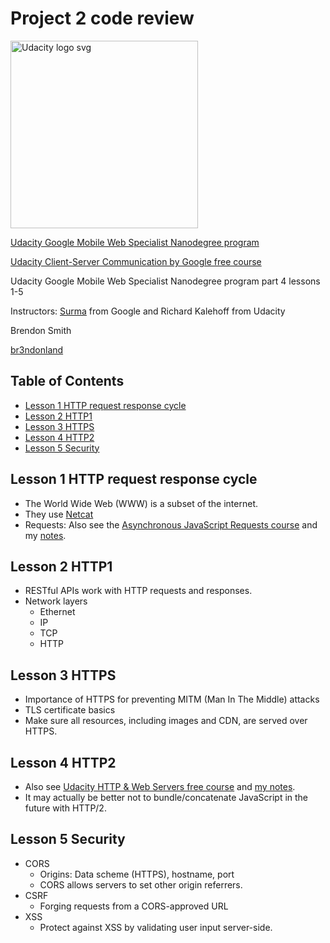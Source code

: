 # Project 2 code review

<a href="https://www.udacity.com/">
  <img src="https://s3-us-west-1.amazonaws.com/udacity-content/rebrand/svg/logo.min.svg" width="300" alt="Udacity logo svg">
</a>

[Udacity Google Mobile Web Specialist Nanodegree program](https://www.udacity.com/course/mobile-web-specialist-nanodegree--nd024)

[Udacity Client-Server Communication by Google free course](https://www.udacity.com/course/client-server-communication--ud897)

Udacity Google Mobile Web Specialist Nanodegree program part 4 lessons 1-5

Instructors: [Surma](https://keybase.io/surma) from Google and Richard Kalehoff from Udacity

Brendon Smith

[br3ndonland](https://github.com/br3ndonland)

## Table of Contents <!-- omit in toc -->

- [Lesson 1 HTTP request response cycle](#lesson-1-http-request-response-cycle)
- [Lesson 2 HTTP1](#lesson-2-http1)
- [Lesson 3 HTTPS](#lesson-3-https)
- [Lesson 4 HTTP2](#lesson-4-http2)
- [Lesson 5 Security](#lesson-5-security)

## Lesson 1 HTTP request response cycle

- The World Wide Web (WWW) is a subset of the internet.
- They use [Netcat](https://en.wikipedia.org/wiki/Netcat)
- Requests: Also see the [Asynchronous JavaScript Requests course](https://www.udacity.com/course/es6-javascript-improved--ud356) and my [notes](https://github.com/br3ndonland/udacity-google-mws/tree/master/lessons/2-ajax-es6-offline/ajax).

## Lesson 2 HTTP1

- RESTful APIs work with HTTP requests and responses.
- Network layers
  - Ethernet
  - IP
  - TCP
  - HTTP

## Lesson 3 HTTPS

- Importance of HTTPS for preventing MITM (Man In The Middle) attacks
- TLS certificate basics
- Make sure all resources, including images and CDN, are served over HTTPS.

## Lesson 4 HTTP2

- Also see [Udacity HTTP & Web Servers free course](https://www.udacity.com/course/http-web-servers--ud303) and [my notes](https://github.com/br3ndonland/udacity-fsnd/blob/master/1-foundations/python-http/http-03-heroku.md).
- It may actually be better not to bundle/concatenate JavaScript in the future with HTTP/2.

## Lesson 5 Security

- CORS
  - Origins: Data scheme (HTTPS), hostname, port
  - CORS allows servers to set other origin referrers.
- CSRF
  - Forging requests from a CORS-approved URL
- XSS
  - Protect against XSS by validating user input server-side.
